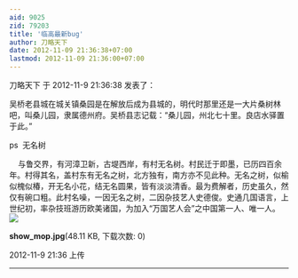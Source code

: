 ```yaml
---
aid: 9025
zid: 79203
title: '临高最新bug'
author: 刀略天下
date: 2012-11-09 21:36:38+07:00
lastmod: 2012-11-09 21:36:00+07:00
---
```


刀略天下 于 2012-11-9 21:36:38 发表了：

吴桥老县城在城关镇桑园是在解放后成为县城的，明代时那里还是一大片桑树林吧，叫桑儿园，隶属德州府。吴桥县志记载：“桑儿园，州北七十里。良店水驿置于此。”

ps  无名树

    与鲁交界，有河漳卫新，古堤西岸，有村无名树。村民迁于即墨，已历四百余年。村得其名，盖村东有无名之树，北方独有，南方亦不见此种。无名之树，似榆似槐似椿，开无名小花，结无名圆果，皆有淡淡清香。最为费解者，历史虽久，然仅有碗口粗。此村名噪，一因无名之树，二因杂技艺人史德俊。史通几国语言，上世纪初，率杂技班游历欧美诸国，为加入“万国艺人会”之中国第一人、唯一人。![](https://cdn.jsdelivr.net/gh/lzjluzijie/beichao@main/img/213628lllovk8b8hlorhmb.jpg)



**show\_mop.jpg**(48.11 KB, 下载次数: 0)



2012-11-9 21:36 上传

---------

